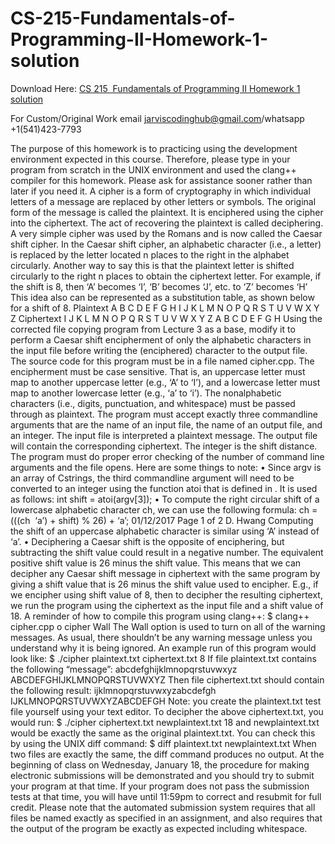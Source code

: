 # CS-215-Fundamentals-of-Programming-II-Homework-1-solution

Download Here: [CS 215 ­ Fundamentals of Programming II Homework 1 solution](https://jarviscodinghub.com/assignment/cs-215-fundamentals-of-programming-ii-homework-1-solution/)

For Custom/Original Work email jarviscodinghub@gmail.com/whatsapp +1(541)423-7793

The purpose of this homework is to practicing using the development environment expected in this course.   Therefore, please type in your program from scratch in the UNIX environment and used the clang++ compiler  for this homework.  Please ask for assistance sooner rather than later if you need it. A cipher is a form of cryptography in which individual letters of a message are replaced by other letters or  symbols.  The original form of the message is called the plaintext.  It is enciphered using the cipher into the  ciphertext.  The act of recovering the plaintext is called deciphering. A very simple cipher was used by the Romans and is now called the Caesar shift cipher.  In the Caesar shift  cipher, an alphabetic character (i.e., a letter) is replaced by the letter located n places to the right in the alphabet  circularly.  Another way to say this is that the plaintext letter is shifted circularly to the right n places to obtain  the ciphertext letter.  For example, if the shift is 8, then ‘A’ becomes ‘I’, ‘B’ becomes ‘J’, etc. to ‘Z’ becomes ‘H’   This idea also can be represented as a substitution table, as shown below for a shift of 8. Plaintext A B C D E F G H I J K L M N O P Q R S T U V W X Y Z Ciphertext I J K L M N O P Q R S T U V W X Y Z A B C D E F G H Using the corrected file copying program from Lecture 3 as a base, modify it to perform a Caesar shift  encipherment of only the alphabetic characters in the input file before writing the (enciphered) character to the  output file.  The source code for this program must be in a file named cipher.cpp. The encipherment must be case sensitive.  That is, an uppercase letter must map to another uppercase letter (e.g., ‘A’ to ‘I’), and a lowercase letter must map to another lowercase letter (e.g., ‘a’ to ‘i’).  The non­alphabetic  characters (i.e., digits, punctuation, and whitespace) must be passed through as plaintext. The program must accept exactly three command­line arguments that are the name of an input file, the name of  an output file, and an integer.  The input file is interpreted a plaintext message.  The output file will contain the  corresponding ciphertext.  The integer is the shift distance.  The program must do proper error checking of the  number of command line arguments and the file opens.  Here are some things to note: • Since argv is an array of C­strings, the third command­line argument will need to be converted to an  integer using the function atoi that is defined in .  It is used as follows:     int shift = atoi(argv[3]); • To compute the right circular shift of a lowercase alphabetic character ch, we can use the following  formula:    ch = (((ch ­ ‘a’) + shift) % 26) + ‘a’; 01/12/2017 Page 1 of 2 D. Hwang Computing the shift of an uppercase alphabetic character is similar using ‘A’ instead of ‘a’. • Deciphering a Caesar shift is the opposite of enciphering, but subtracting the shift value could result in a  negative number.  The equivalent positive shift value is 26 minus the shift value.  This means that we  can decipher any Caesar shift message in ciphertext with the same program by giving a shift value that is 26 minus the shift value used to encipher.  E.g., if we encipher using shift value of 8, then to decipher  the resulting ciphertext, we run the program using the ciphertext as the input file and a shift value of 18. A reminder of how to compile this program using clang++:    $ clang++ cipher.cpp ­o cipher ­Wall  The ­Wall option is used to turn on all of the warning messages.  As usual, there shouldn’t be any warning  message unless you understand why it is being ignored.  An example run of this program would look like:    $ ./cipher plaintext.txt ciphertext.txt 8 If file plaintext.txt contains the following “message”:    abcdefghijklmnopqrstuvwxyz     ABCDEFGHIJKLMNOPQRSTUVWXYZ  Then file ciphertext.txt should contain the following result:    ijklmnopqrstuvwxyzabcdefgh     IJKLMNOPQRSTUVWXYZABCDEFGH  Note: you create the plaintext.txt test file yourself using your text editor. To decipher the above ciphertext.txt, you would run:    $ ./cipher ciphertext.txt newplaintext.txt 18 and newplaintext.txt would be exactly the same as the original plaintext.txt.  You can check this  by using the UNIX diff command:    $ diff plaintext.txt newplaintext.txt When two files are exactly the same, the diff command produces no output. At the beginning of class on Wednesday, January 18, the procedure for making electronic submissions will be demonstrated and you should try to submit your program at that time.  If your program does not pass the  submission tests at that time, you will have until 11:59pm to correct and resubmit for full credit.  Please note that the automated submission system requires that all files be named exactly as specified in an assignment, and also  requires that the output of the program be exactly as expected including whitespace.


